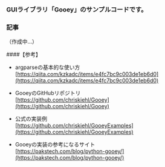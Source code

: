 ### GUIライブラリ「Gooey」のサンプルコードです。  

### 記事
（作成中…）

####【参考】  
- argparseの基本的な使い方  
[https://qiita.com/kzkadc/items/e4fc7bc9c003de1eb6d0](https://qiita.com/kzkadc/items/e4fc7bc9c003de1eb6d0)  

- GooeyのGitHubリポジトリ  
[https://github.com/chriskiehl/Gooey](https://github.com/chriskiehl/Gooey)  
- 公式の実装例  
[https://github.com/chriskiehl/GooeyExamples](https://github.com/chriskiehl/GooeyExamples)  

- Gooeyの実装の参考になるサイト  
[https://pakstech.com/blog/python-gooey/](https://pakstech.com/blog/python-gooey/)  

